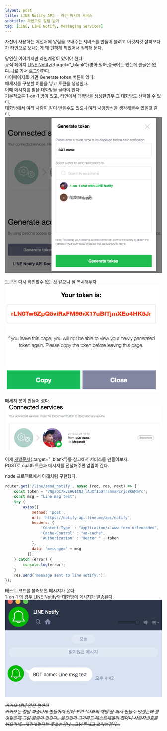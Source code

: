 ```yaml
---
layout: post
title: LINE Notify API - 라인 메시지 서비스
subtitle: 라인으로 알림 받기
tag: [LINE, LINE Notify, Messaging Services]
---
```


자신이 사용하는 메신저에 알림을 보내주는 서비스를 만들어 볼려고 이것저것 살펴보다가 라인으로 보내는게 꽤 편하게 되있어서 정리해 둔다.  

당연한 이야기지만 라인계정이 있어야 한다.  
공식 페이지 [LINE Notify](https://notify-bot.line.me/en/){:target="_blank"}~~(영어,일어,중국어는 있는데 한글은 없다...)~~로 가서 로그인한다.  
마이페이지로 가면 Generate token 버튼이 있다.  
메세지를 구분할 이름을 넣고 토큰을 생성한다.  
이때 메시지를 받을 대화방을 골라야 한다.  
기본적으론 1-on-1 방이 있고, 라인에서 대화방을 생성한경우 그 대화방도 선택할 수 있다.  
대화방에서 여러 사람이 같이 받을수도 있으니 여러 사용방식을 생각해볼수 있을것 같다.
![img1](../img/2019-07-25-LINE_Notify_API/img1.png)


토큰은 다시 확인할수 없는것 같으니 잘 복사해두자  
![img2](../img/2019-07-25-LINE_Notify_API/img2.png)


메세지 봇이 만들어 졌다.  
![img3](../img/2019-07-25-LINE_Notify_API/img3.png)



이제 [개발문서](https://notify-bot.line.me/doc/en/){:target="_blank"}를 참고해서 서비스를 만들어보자.  
POST로 ouath 토큰과 메시지를 전달해주면 알림이 간다.

node 프로젝트에서 아래처럼 구현했다.  
```javascript
router.get('/line/send_notify', async (req, res, next) => {
    const token = 'VNgzOC7xvcH6ItN3jlAuXf1pQTrsmmaPcrjs8kGMaYc';
    const msg = "Line msg test";
    try {
        axios({
            method: 'post',
            url: 'https://notify-api.line.me/api/notify',
            headers: { 
                'Content-Type' : "application/x-www-form-urlencoded",
                'Cache-Control' : "no-cache",
                'Authorization' : "Bearer " + token 
            },
            data: 'message=' + msg
          });
    } catch (error) {
        console.log(error);
    }
    res.send('message sent to line notify.');
});
```

테스트 코드를 불러보면 메시지가 온다.  
1-on-1 의 경우 LINE Notify와 대화방에 메시지가 발송된다.
![img4](../img/2019-07-25-LINE_Notify_API/img4.png)

~~*카카오 대비 완전 편하다*~~  
~~*카카오는 정말 짜증나게 만들어져 있어 포기. '나와의 채팅'을 써서 만들수 있겠는데 할것같은데 그럼 알림이 안간다...플친인가 그거라도 테스트해볼까 했더니 사업자번호를 넣으라네...개인개발자는 못쓰는거냐...그냥 돈내고 쓰라는건가...*~~
